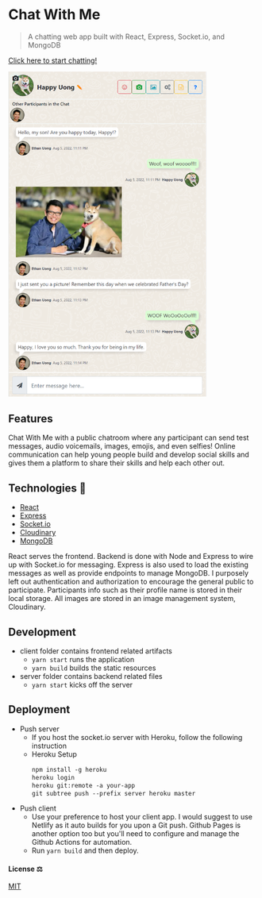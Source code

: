 # Chat With Me

> A chatting web app built with React, Express, Socket.io, and MongoDB

[Click here to start chatting!](https://chat-with-ethan.netlify.app/)

<img src="screenshot.png" width="400">

## Features
Chat With Me with a public chatroom where any participant can send test messages, audio voicemails, images, emojis, and even selfies! Online communication can help young people build and develop social skills and gives them a platform to share their skills and help each other out.

## Technologies 🔧
+ [React](https://reactjs.org/)
+ [Express](https://expressjs.com/)
+ [Socket.io](https://socket.io/)
+ [Cloudinary](https://cloudinary.com/)
+ [MongoDB](https://www.mongodb.com/)

React serves the frontend. Backend is done with Node and Express to wire up with Socket.io for messaging. Express is also used to load the existing messages as well as provide endpoints to manage MongoDB. I purposely left out authentication and authorization to encourage the general public to participate. Participants info such as their profile name is stored in their local storage. All images are stored in an image management system, Cloudinary.


## Development
- client folder contains frontend related artifacts
  - ```yarn start``` runs the application
  - ```yarn build``` builds the static resources
- server folder contains backend related files
  - ```yarn start``` kicks off the server

## Deployment
- Push server
  - If you host the socket.io server with Heroku, follow the following instruction
  - Heroku Setup
      ```
      npm install -g heroku
      heroku login
      heroku git:remote -a your-app
      git subtree push --prefix server heroku master
      ```
- Push client
  - Use your preference to host your client app. I would suggest to use Netlify as it auto builds for you upon a Git push. Github Pages is another option too but you'll need to configure and manage the Github Actions for automation.
  - Run ```yarn build``` and then deploy.

#### License ⚖️
[MIT](https://en.wikipedia.org/wiki/MIT_License)
